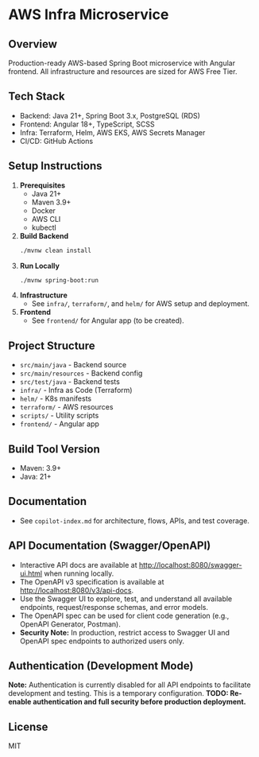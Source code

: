 # AWS Infra Microservice

## Overview
Production-ready AWS-based Spring Boot microservice with Angular frontend. All infrastructure and resources are sized for AWS Free Tier.

## Tech Stack
- Backend: Java 21+, Spring Boot 3.x, PostgreSQL (RDS)
- Frontend: Angular 18+, TypeScript, SCSS
- Infra: Terraform, Helm, AWS EKS, AWS Secrets Manager
- CI/CD: GitHub Actions

## Setup Instructions
1. **Prerequisites**
   - Java 21+
   - Maven 3.9+
   - Docker
   - AWS CLI
   - kubectl
2. **Build Backend**
   ```sh
   ./mvnw clean install
   ```
3. **Run Locally**
   ```sh
   ./mvnw spring-boot:run
   ```
4. **Infrastructure**
   - See `infra/`, `terraform/`, and `helm/` for AWS setup and deployment.
5. **Frontend**
   - See `frontend/` for Angular app (to be created).

## Project Structure
- `src/main/java` - Backend source
- `src/main/resources` - Backend config
- `src/test/java` - Backend tests
- `infra/` - Infra as Code (Terraform)
- `helm/` - K8s manifests
- `terraform/` - AWS resources
- `scripts/` - Utility scripts
- `frontend/` - Angular app

## Build Tool Version
- Maven: 3.9+
- Java: 21+

## Documentation
- See `copilot-index.md` for architecture, flows, APIs, and test coverage.

## API Documentation (Swagger/OpenAPI)

- Interactive API docs are available at [http://localhost:8080/swagger-ui.html](http://localhost:8080/swagger-ui.html) when running locally.
- The OpenAPI v3 specification is available at [http://localhost:8080/v3/api-docs](http://localhost:8080/v3/api-docs).
- Use the Swagger UI to explore, test, and understand all available endpoints, request/response schemas, and error models.
- The OpenAPI spec can be used for client code generation (e.g., OpenAPI Generator, Postman).
- **Security Note:** In production, restrict access to Swagger UI and OpenAPI spec endpoints to authorized users only.

 ## Authentication (Development Mode)

**Note:** Authentication is currently disabled for all API endpoints to facilitate development and testing. This is a temporary configuration. **TODO: Re-enable authentication and full security before production deployment.**

## License
MIT
